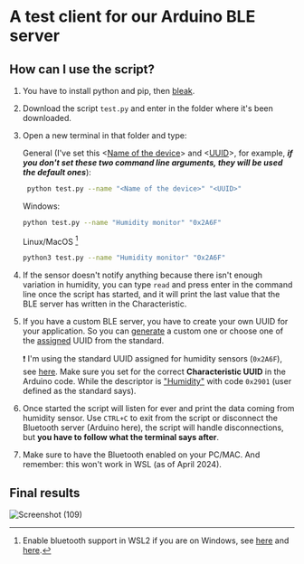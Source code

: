 # A test client for our Arduino BLE server

## How can I use the script?

1) You have to install python and pip, then [bleak](https://github.com/hbldh/bleak?tab=readme-ov-file#installation).

2) Download the script `test.py` and enter in the folder where it's been downloaded.

3) Open a new terminal in that folder and type:

    General (I've set this <[Name of the device](https://github.com/TIT8/BLE-sensor_PDM-microphone/blob/279eed03539bcb7410006116519fe02829c34209/src/main.cpp#L148)> and <[UUID](https://github.com/TIT8/BLE-sensor_PDM-microphone/blob/279eed03539bcb7410006116519fe02829c34209/src/main.cpp#L37)>, for example, ***if you don't set these two command line arguments, they will be used the default ones***):
   
   ```bash
    python test.py --name "<Name of the device>" "<UUID>"
    ```

    Windows:
    ```bash
    python test.py --name "Humidity monitor" "0x2A6F"
    ```

    Linux/MacOS [^1]
    ```bash
    python3 test.py --name "Humidity monitor" "0x2A6F"
    ```

5) If the sensor doesn't notify anything because there isn't enough variation in humidity, you can type `read` and press enter in the command line once the script has started, and it will print the last value that the BLE server has written in the Characteristic.

6) If you have a custom BLE server, you have to create your own UUID for your application. So you can [generate](https://www.uuidgenerator.net/) a custom one or choose one of the [assigned](https://www.bluetooth.com/specifications/assigned-numbers/) UUID from the standard. 

    :exclamation: I'm using the standard UUID assigned for humidity sensors (`0x2A6F`), see [here](https://github.com/TIT8/BLE/blob/20be417d86c0495ab896a8af8cc1322d0acc7b5b/src/main.cpp#L9). Make sure you set for the correct **Characteristic UUID** in the Arduino code. While the descriptor is ["Humidity"](https://github.com/TIT8/BLE-sensor_PDM-microphone/blob/279eed03539bcb7410006116519fe02829c34209/src/main.cpp#L35) with code `0x2901` (user defined as the standard says).

7) Once started the script will listen for ever and print the data coming from humidity sensor. Use `CTRL+C` to exit from the script or disconnect the Bluetooth server (Arduino here), the script will handle disconnections, but **you have to follow what the terminal says after**.

8) Make sure to have the Bluetooth enabled on your PC/MAC. And remember: this won't work in WSL (as of April 2024).

## Final results

![Screenshot (109)](https://github.com/TIT8/BLE-sensor_PDM-microphone/assets/68781644/d4181f39-1f67-459f-bbe5-143023abd621)

[^1]: Enable bluetooth support in WSL2 if you are on Windows, see [here](https://docs.espressif.com/projects/esp-matter/en/latest/esp32c3/using_chip_tool.html#providing-access-to-bluetooth) and [here](https://github.com/dorssel/usbipd-win/wiki/WSL-support#building-your-own-usbip-enabled-wsl-2-kernel).

